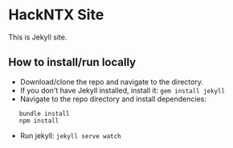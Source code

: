# HackNTX Site

This is Jekyll site.

[//]: # (TODO: What is the public URL?)
[//]: # (TODO: Quick sentence or paragraph about this site)

## How to install/run locally
- Download/clone the repo and navigate to the directory.
- If you don't have Jekyll installed, install it: `gem install jekyll`
- Navigate to the repo directory and install dependencies:
```
   bundle install
   npm install
```
- Run jekyll: `jekyll serve watch`

[//]: # (TODO: what is the role of Gulp vs just running Jekyll?)
